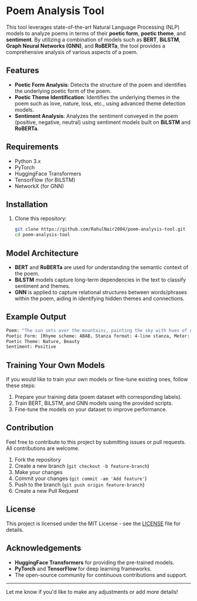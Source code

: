 
# Poem Analysis Tool

This tool leverages state-of-the-art Natural Language Processing (NLP) models to analyze poems in terms of their **poetic form**, **poetic theme**, and **sentiment**. By utilizing a combination of models such as **BERT**, **BiLSTM**, **Graph Neural Networks (GNN)**, and **RoBERTa**, the tool provides a comprehensive analysis of various aspects of a poem.

## Features

- **Poetic Form Analysis**: Detects the structure of the poem and identifies the underlying poetic form of the poem.
- **Poetic Theme Identification**: Identifies the underlying themes in the poem such as love, nature, loss, etc., using advanced theme detection models.
- **Sentiment Analysis**: Analyzes the sentiment conveyed in the poem (positive, negative, neutral) using sentiment models built on **BiLSTM** and **RoBERTa**.

## Requirements

- Python 3.x
- PyTorch
- HuggingFace Transformers
- TensorFlow (for BiLSTM)
- NetworkX (for GNN)

## Installation

1. Clone this repository:

   ```bash
   git clone https://github.com/RahulNair2004/poem-analysis-tool.git
   cd poem-analysis-tool
   ```
## Model Architecture

- **BERT** and **RoBERTa** are used for understanding the semantic context of the poem.
- **BiLSTM** models capture long-term dependencies in the text to classify sentiment and themes.
- **GNN** is applied to capture relational structures between words/phrases within the poem, aiding in identifying hidden themes and connections.

## Example Output

```bash
Poem: "The sun sets over the mountains, painting the sky with hues of gold."
Poetic Form: [Rhyme scheme: ABAB, Stanza format: 4-line stanza, Meter: Iambic Pentameter]
Poetic Theme: Nature, Beauty
Sentiment: Positive
```

## Training Your Own Models

If you would like to train your own models or fine-tune existing ones, follow these steps:

1. Prepare your training data (poem dataset with corresponding labels).
2. Train BERT, BiLSTM, and GNN models using the provided scripts.
3. Fine-tune the models on your dataset to improve performance.


## Contribution

Feel free to contribute to this project by submitting issues or pull requests. All contributions are welcome.

1. Fork the repository
2. Create a new branch (`git checkout -b feature-branch`)
3. Make your changes
4. Commit your changes (`git commit -am 'Add feature'`)
5. Push to the branch (`git push origin feature-branch`)
6. Create a new Pull Request

## License

This project is licensed under the MIT License - see the [LICENSE](LICENSE) file for details.

## Acknowledgements

- **HuggingFace Transformers** for providing the pre-trained models.
- **PyTorch** and **TensorFlow** for deep learning frameworks.
- The open-source community for continuous contributions and support.

---

Let me know if you'd like to make any adjustments or add more details!
